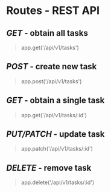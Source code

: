 # Routes - REST API

## _GET_ - obtain all tasks

> app.get('/api/v1/tasks')

## _POST_ - create new task

> app.post('/api/v1/tasks')

## _GET_ - obtain a single task

> app.get('/api/v1/tasks/:id')

## _PUT/PATCH_ - update task

> app.patch('/api/v1/tasks/:id')

## _DELETE_ - remove task

> app.delete('/api/v1/tasks/:id')
